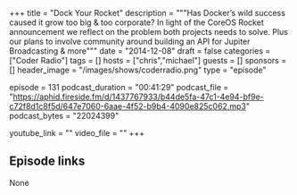 +++
title = "Dock Your Rocket"
description = """Has Docker’s wild success caused it grow too big & too corporate? In light of the CoreOS Rocket announcement we reflect on the problem both projects needs to solve. Plus our plans to involve community around building an API for Jupiter Broadcasting & more"""
date = "2014-12-08"
draft = false
categories = ["Coder Radio"]
tags = []
hosts = ["chris","michael"]
guests = []
sponsors = []
header_image = "/images/shows/coderradio.png"
type = "episode"

episode = 131
podcast_duration = "00:41:29"
podcast_file = "https://aphid.fireside.fm/d/1437767933/b44de5fa-47c1-4e94-bf9e-c72f8d1c8f5d/647e7060-6aae-4f52-b9b4-4090e825c062.mp3"
podcast_bytes = "22024399"

youtube_link = ""
video_file = ""
+++

## Episode links

None

